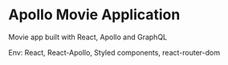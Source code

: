 # Apollo Movie Application

Movie app built with React, Apollo and GraphQL

Env:
React, React-Apollo, Styled components, react-router-dom
